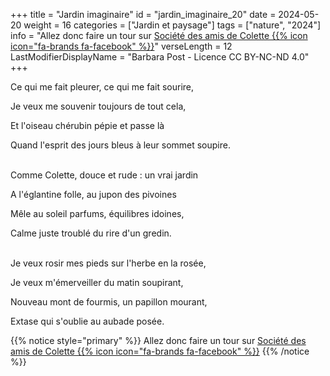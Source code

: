 +++
title = "Jardin imaginaire"
id = "jardin_imaginaire_20"
date = 2024-05-20
weight = 16
categories = ["Jardin et paysage"]
tags = ["nature", "2024"]
info = "Allez donc faire un tour sur [Société des amis de Colette {{% icon icon=\"fa-brands fa-facebook\" %}}](https://www.facebook.com/amisdecolette)"
verseLength = 12
LastModifierDisplayName = "Barbara Post - Licence CC BY-NC-ND 4.0"
+++

Ce qui me fait pleurer, ce qui me fait sourire,

Je veux me souvenir toujours de tout cela,

Et l'oiseau chérubin pépie et passe là

Quand l'esprit des jours bleus à leur sommet soupire.

 \
Comme Colette, douce et rude : un vrai jardin

A l'églantine folle, au jupon des pivoines

Mêle au soleil parfums, équilibres idoines,

Calme juste troublé du rire d'un gredin.

 \
Je veux rosir mes pieds sur l'herbe en la rosée,

Je veux m'émerveiller du matin soupirant,

Nouveau mont de fourmis, un papillon mourant,

Extase qui s'oublie au aubade posée.

{{% notice style="primary" %}}
Allez donc faire un tour sur [Société des amis de Colette {{% icon icon=\"fa-brands fa-facebook\" %}}](https://www.facebook.com/amisdecolette)
{{% /notice %}}
